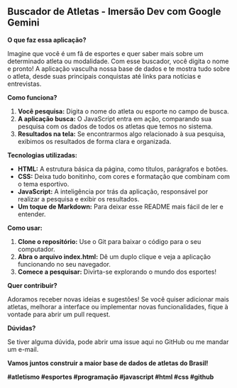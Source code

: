 ##  Buscador de Atletas - Imersão Dev com Google Gemini

**O que faz essa aplicação?**

Imagine que você é um fã de esportes e quer saber mais sobre um determinado atleta ou modalidade. Com esse buscador, você digita o nome e pronto! A aplicação vasculha nossa base de dados e te mostra tudo sobre o atleta, desde suas principais conquistas até links para notícias e entrevistas.

**Como funciona?**

1. **Você pesquisa:** Digita o nome do atleta ou esporte no campo de busca.
2. **A aplicação busca:** O JavaScript entra em ação, comparando sua pesquisa com os dados de todos os atletas que temos no sistema.
3. **Resultados na tela:** Se encontrarmos algo relacionado à sua pesquisa, exibimos os resultados de forma clara e organizada.

**Tecnologias utilizadas:**

* **HTML:** A estrutura básica da página, como títulos, parágrafos e botões.
* **CSS:** Deixa tudo bonitinho, com cores e formatação que combinam com o tema esportivo.
* **JavaScript:** A inteligência por trás da aplicação, responsável por realizar a pesquisa e exibir os resultados.
* **Um toque de Markdown:** Para deixar esse README mais fácil de ler e entender.

**Como usar:**

1. **Clone o repositório:** Use o Git para baixar o código para o seu computador.
2. **Abra o arquivo index.html:** Dê um duplo clique e veja a aplicação funcionando no seu navegador.
3. **Comece a pesquisar:** Divirta-se explorando o mundo dos esportes!

**Quer contribuir?**

Adoramos receber novas ideias e sugestões! Se você quiser adicionar mais atletas, melhorar a interface ou implementar novas funcionalidades, fique à vontade para abrir um pull request.

**Dúvidas?**

Se tiver alguma dúvida, pode abrir uma issue aqui no GitHub ou me mandar um e-mail.

**Vamos juntos construir a maior base de dados de atletas do Brasil!** 

**#atletismo #esportes #programação #javascript #html #css #github**
